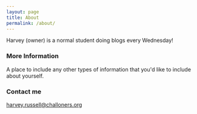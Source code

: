 ```yaml
---
layout: page
title: About
permalink: /about/
---
```


Harvey (owner) is a normal student doing blogs every Wednesday!

### More Information

A place to include any other types of information that you'd like to include about yourself.

### Contact me

[harvey.russell@challoners.org](mailto:harvey.russell@challoners.org)
